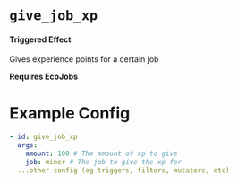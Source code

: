 # `give_job_xp`
#### Triggered Effect

Gives experience points for a certain job

**Requires EcoJobs**

# Example Config
```yaml
- id: give_job_xp
  args:
    amount: 100 # The amount of xp to give
    job: miner # The job to give the xp for
  ...other config (eg triggers, filters, mutators, etc)
```